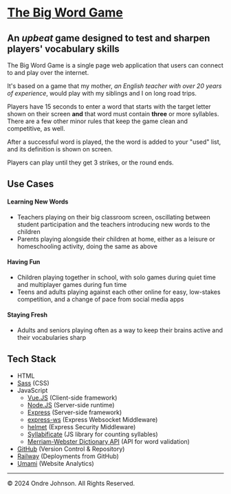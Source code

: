 # [The Big Word Game](https://thebigwordgame.com)
## An _upbeat_ game designed to test and sharpen players' vocabulary skills
The Big Word Game is a single page web application that users can connect to and play over the internet.

It's based on a game that my mother, _an English teacher with over 20 years of experience_, would play with my siblings and I on long road trips. 

Players have 15 seconds to enter a word that starts with the target letter shown on their screen **and** that word must contain **three** or more syllables.
There are a few other minor rules that keep the game clean and competitive, as well.

After a successful word is played, the the word is added to your "used" list, and its definition is shown on screen.

Players can play until they get 3 strikes, or the round ends.

## Use Cases
#### Learning New Words 
- Teachers playing on their big classroom screen, oscillating between student participation and the teachers introducing new words to the children
- Parents playing alongside their children at home, either as a leisure or homeschooling activity, doing the same as above
#### Having Fun
- Children playing together in school, with solo games during quiet time and multiplayer games during fun time
- Teens and adults playing against each other online for easy, low-stakes competition, and a change of pace from social media apps
#### Staying Fresh
- Adults and seniors playing often as a way to keep their brains active and their vocabularies sharp

## Tech Stack
- HTML
- [Sass](https://sass-lang.com/) (CSS)
- JavaScript
  - [Vue.JS](https://vuejs.org/) (Client-side framework)
  - [Node.JS](https://nodejs.org/en) (Server-side runtime)
  - [Express](https://expressjs.com/) (Server-side framework)
  - [express-ws](https://www.npmjs.com/package/express-ws) (Express Websocket Middleware)
  - [helmet](https://www.npmjs.com/package/helmet) (Express Security Middleware)
  - [Syllabificate](https://github.com/EndaHallahan/syllabificate) (JS library for counting syllables)
  - [Merriam-Webster Dictionary API](https://dictionaryapi.com/) (API for word validation)
 - [GitHub](https://github.com) (Version Control & Repository)
 - [Railway](https://railway.app) (Deployments from GitHub)
 - [Umami](https://umami.is) (Website Analytics)

- - -
© 2024 Ondre Johnson. All Rights Reserved.
